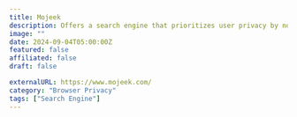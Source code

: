 ```yaml
---
title: Mojeek
description: Offers a search engine that prioritizes user privacy by not storing user data or tracking behavior.
image: ""
date: 2024-09-04T05:00:00Z
featured: false
affiliated: false
draft: false

externalURL: https://www.mojeek.com/
category: "Browser Privacy"
tags: ["Search Engine"]
---
```


